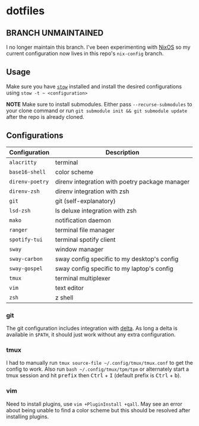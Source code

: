 # dotfiles

## BRANCH UNMAINTAINED

I no longer maintain this branch. I've been experimenting with
[NixOS](https://nixos.org/) so my current configuration now lives in this
repo's `nix-config` branch.

## Usage

Make sure you have [`stow`](https://www.gnu.org/software/stow/) installed and
install the desired configurations using `stow -t ~ <configuration>`

**NOTE** Make sure to install submodules. Either pass `--recurse-submodules` to
your clone command or run `git submodule init && git submodule update` after
the repo is already cloned.

## Configurations

| Configuration   | Description                                    |
| --------------- | ---------------------------------------------- |
| `alacritty`     | terminal                                       |
| `base16-shell`  | color scheme                                   |
| `direnv-poetry` | direnv integration with poetry package manager |
| `direnv-zsh`    | direnv integration with zsh                    |
| `git`           | git (self-explanatory)                         |
| `lsd-zsh`       | ls deluxe integration with zsh                 |
| `mako`          | notification daemon                            |
| `ranger`        | terminal file manager                          |
| `spotify-tui`   | terminal spotify client                        |
| `sway`          | window manager                                 |
| `sway-carbon`   | sway config specific to my desktop's config    |
| `sway-gospel`   | sway config specific to my laptop's config     |
| `tmux`          | terminal multiplexer                           |
| `vim`           | text editor                                    |
| `zsh`           | z shell                                        |

### git

The git configuration includes integration with
[delta](https://github.com/dandavison/delta). As long a delta is available in
`$PATH`, it should just work without any extra configuration.

### tmux

I had to manually run `tmux source-file ~/.config/tmux/tmux.conf` to get the
config to work. Also run `bash ~/.config/tmux/tpm/tpm` or alternately start a
tmux session and hit <kbd>prefix</kbd> then <kbd>Ctrl</kbd> + <kbd>I</kbd>
(default prefix is <kbd>Ctrl</kbd> + <kbd>b</kbd>).

### vim

Need to install plugins, use `vim +PluginInstall +qall`. May see an error about
being unable to find a color scheme but this should be resolved after
installing plugins.
